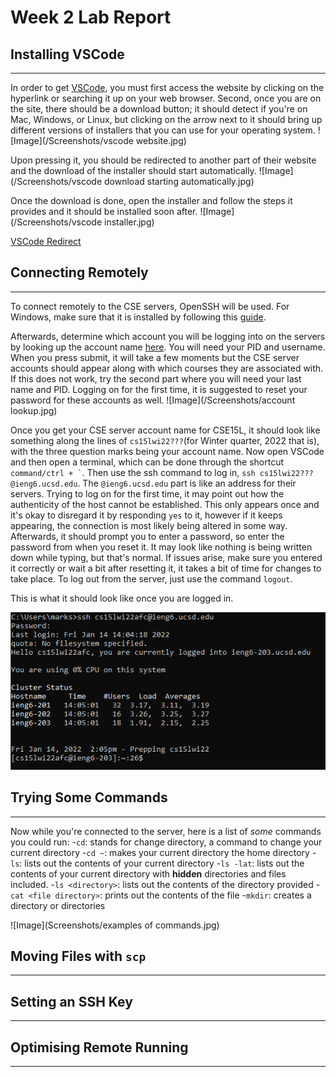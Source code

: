 # Week 2 Lab Report

## Installing VSCode
***
In order to get [VSCode](https://code.visualstudio.com/), you must first access the website by clicking on the hyperlink or searching it up on your web browser. Second, once you are on the site, there should be a download button; it should detect if you're on Mac, Windows, or Linux, but clicking on the arrow next to it should bring up different versions of installers that you can use for your operating system. 
![Image](/Screenshots/vscode website.jpg)

Upon pressing it, you should be redirected to another part of their website and the download of the installer should start automatically. 
![Image](/Screenshots/vscode download starting automatically.jpg)

Once the download is done, open the installer and follow the steps it provides and it should be installed soon after.
![Image](/Screenshots/vscode installer.jpg)

[VSCode Redirect](https://code.visualstudio.com/)

## Connecting Remotely
***
To connect remotely to the CSE servers, OpenSSH will be used. For Windows, make sure that it is installed by following this [guide](https://docs.microsoft.com/en-us/windows-server/administration/openssh/openssh_install_firstuse).

Afterwards, determine which account you will be logging into on the servers by looking up the account name [here](https://sdacs.ucsd.edu/~icc/index.php). You will need your PID and username. When you press submit, it will take a few moments but the CSE server accounts should appear along with which courses they are associated with. If this does not work, try the second part where you will need your last name and PID. Logging on for the first time, it is suggested to reset your password for these accounts as well.
![Image](/Screenshots/account lookup.jpg)

Once you get your CSE server account name for CSE15L, it should look like something along the lines of ```cs15lwi22???```(for Winter quarter, 2022 that is), with the three question marks being your account name. Now open VSCode and then open a terminal, which can be done through the shortcut ``` command/ctrl + ` ```. Then use the ssh command to log in, ```ssh cs15lwi22???@ieng6.ucsd.edu```. The ```@ieng6.ucsd.edu``` part is like an address for their servers. Trying to log on for the first time, it may point out how the authenticity of the host cannot be established. This only appears once and it's okay to disregard it by responding ```yes``` to it, however if it keeps appearing, the connection is most likely being altered in some way. Afterwards, it should prompt you to enter a password, so enter the password from when you reset it. It may look like nothing is being written down while typing, but that's normal. If issues arise, make sure you entered it correctly or wait a bit after resetting it, it takes a bit of time for changes to take place. To log out from the server, just use the command ```logout```.

This is what it should look like once you are logged in.

![Image](/Screenshots/sshcommand.png)

## Trying Some Commands
***
Now while you're connected to the server, here is a list of *some* commands you could run:
-```cd```: stands for change directory, a command to change your current directory
-```cd ~```: makes your current directory the home directory
-```ls```: lists out the contents of your current directory
-```ls -lat```: lists out the contents of your current directory with **hidden** directories and files included.
-```ls <directory>```: lists out the contents of the directory provided
-```cat <file directory>```: prints out the contents of the file
-```mkdir```: creates a directory or directories

![Image](Screenshots/examples of commands.jpg)

## Moving Files with ```scp```
***

## Setting an SSH Key
***

## Optimising Remote Running 
*** 


